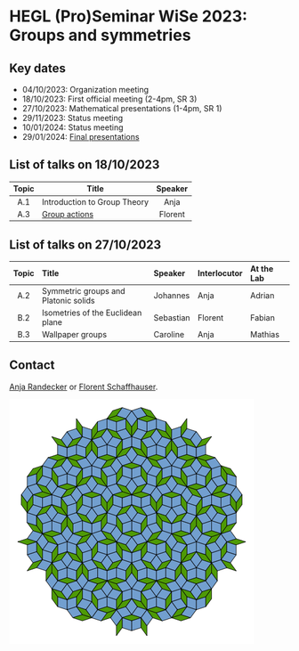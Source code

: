 # HEGL (Pro)Seminar WiSe 2023: Groups and symmetries

## Key dates

- 04/10/2023: Organization meeting
- 18/10/2023: First official meeting (2-4pm, SR 3)
- 27/10/2023: Mathematical presentations (1-4pm, SR 1)
- 29/11/2023: Status meeting
- 10/01/2024: Status meeting
- 29/01/2024: [Final presentations](FinalPres.html)

## List of talks on 18/10/2023

| Topic | Title | Speaker |
| :-: | --- | :-: |
| A.1   | Introduction to Group Theory | Anja |
| A.3   | [Group actions](https://matematiflo.github.io/HEGL/WiSe_2023_2024/GroupActions.pdf) | Florent |

## List of talks on 27/10/2023

| Topic | Title | Speaker | Interlocutor | At the Lab |
| :-: | :-- | :-- | :-- | :-- |
| A.2 | Symmetric groups and Platonic solids | Johannes | Anja | Adrian |
| B.2 | Isometries of the Euclidean plane | Sebastian | Florent | Fabian |
| B.3 | Wallpaper groups | Caroline | Anja | Mathias |

## Contact

[Anja Randecker](https://www.mathi.uni-heidelberg.de/~arandecker/) or [Florent Schaffhauser](https://matematiflo.github.io).

![[A Penrose tiling](https://en.wikipedia.org/wiki/Penrose_tiling)](penrose.png)
